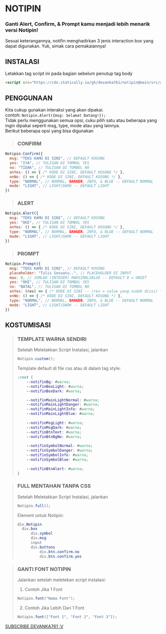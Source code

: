 # NOTIPIN
### Ganti Alert, Confirm, & Prompt kamu menjadi lebih menarik versi Notipin!
Sesuai keterangannya, notifin menghadirkan 3 jenis interaction box yang dapat digunakan. Yuk, simak cara pemakaiannya!
## INSTALASI
Letakkan tag script ini pada bagian sebelum penutup tag body
```html
<script src="https://cdn.statically.io/gh/devanka761/notipin@main/src/all.min.js"></script>
```
## PENGGUNAAN
Kita cukup gunakan interaksi yang akan dipakai.<br>
contoh: ```Notipin.Alert({msg: Selamat Datang!});```<br>
Tidak perlu menggunakan semua opsi, cuku pilih satu atau beberapa yang ingin dipakai seperti msg, type, mode atau yang lainnya.<br>
Berikut beberapa opsi yang bisa digunakan
> ### CONFIRM
```javascript
Notipin.Confirm({
  msg: "TEKS KAMU DI SINI", // DEFAULT KOSONG
  yes: "IYA", // TULISAN DI TOMBOL YES
  no: "TIDAK", // TULISAN DI TOMBOL NO
  onYes: () => { /* KODE DI SINI, DEFAULT KOSONG */ },
  onNo: () => { /* KODE DI SINI, DEFAULT KOSONG */ },
  type: "NORMAL", // NORMAL, DANGER, INFO, & BLUE -- DEFAULT NORMAL
  mode: "LIGHT", // LIGHT/DARK -- DEFAULT LIGHT
})
```
> ### ALERT
```javascript
Notipin.Alert({
  msg: "TEKS KAMU DI SINI", // DEFAULT KOSONG
  yes: "OKE", // TULISAN DI TOMBOL YES
  onYes: () => { /* KODE DI SINI, DEFAULT KOSONG */ },
  type: "NORMAL", // NORMAL, DANGER, INFO, & BLUE -- DEFAULT NORMAL
  mode: "LIGHT", // LIGHT/DARK -- DEFAULT LIGHT
})
```
> ### PROMPT
```javascript
Notipin.Prompt({
  msg: "TEKS KAMU DI SINI", // DEFAULT KOSONG
  placeholder: "Tulis Sesuatu..", // PLACEHOLDER DI INPUT
  max: 0, // JUMLAH (INTEGER) MAKSIMALVALUE -- DEFAULT 0 = UNSET
  yes: "OKE", // TULISAN DI TOMBOL YES
  no: "BATAL", // TULISAN DI TOMBOL NO
  onYes: (res) => { /* KODE DI SINI -- (res = value yang sudah diisi) */ },
  onNo: () => { /* KODE DI SINI, DEFAULT KOSONG */ },
  type: "NORMAL", // NORMAL, DANGER, INFO, & BLUE -- DEFAULT NORMAL
  mode: "LIGHT", // LIGHT/DARK -- DEFAULT LIGHT
})
```
## KOSTUMISASI
> ### TEMPLATE WARNA SENDIRI
> Setelah Meletakkan Script Instalasi, jalankan
> ```javascript
> Notipin.custom();
> ```
> Template default di file css atau di dalam tag style:
> ```css
> :root {
>     --notifinBg: #warna;
>     --notifinBoxLight: #warna;
>     --notifinBoxDark: #warna;
> 
>     --notifinMainLightNormal: #warna;
>     --notifinMainLightDanger: #warna;
>     --notifinMainLightInfo: #warna;
>     --notifinMainLightBlue: #warna;
>     
>     --notifinMsgLight: #warna;
>     --notifinMsgDark: #warna;
>     --notifinBtnText: #warna;
>     --notifinBtnBgNo: #warna;
>     
>     --notifinSymbolNormal: #warna;
>     --notifinSymbolDanger: #warna;
>     --notifinSymbolInfo: #warna;
>     --notifinSymbolBlue: #warna;
>     
>     --notifinBtnAlert: #warna;
> }
> ```

> ### FULL MENTAHAN TANPA CSS
> Setelah Meletakkan Script Instalasi, jalankan
> ```javascript
> Notipin.full();
> ```
> Element untuk Notipin:
> ```css
> div.Notipin
>   div.box
>       div.symbol
>       div.msg
>       input
>       div.buttons
>           div.btn.confirm.no
>           div.btn.confirm.yes
> ```

> ### GANTI FONT NOTIPIN
> Jalankan setelah meletekan script instalasi:
> 
> 1. Contoh Jika 1 Font
> ```javascript
> Notipin.font("Nama Font");
> ```
> 2. Contoh Jika Lebih Dari 1 Font
> ```javascript
> Notipin.font(["Font 1", "Font 2", "Font 3"]);
> ```

[SUBSCRIBE DEVANKA761 :V](https://www.youtube.com/c/RG761)
